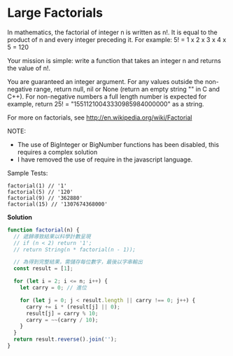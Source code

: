 # Large Factorials

In mathematics, the factorial of integer n is written as n!. It is equal to the product of n and every integer preceding it. For example: 5! = 1 x 2 x 3 x 4 x 5 = 120

Your mission is simple: write a function that takes an integer n and returns the value of n!.

You are guaranteed an integer argument. For any values outside the non-negative range, return null, nil or None (return an empty string "" in C and C++). For non-negative numbers a full length number is expected for example, return 25! = "15511210043330985984000000" as a string.

For more on factorials, see http://en.wikipedia.org/wiki/Factorial

NOTE:

- The use of BigInteger or BigNumber functions has been disabled, this requires a complex solution
- I have removed the use of require in the javascript language.

Sample Tests:

    factorial(1) // '1'
    factorial(5) // '120'
    factorial(9) // '362880'
    factorial(15) // '1307674368000'

**Solution**

```js
function factorial(n) {
  // 遞歸導致結果以科學計數呈現
  // if (n < 2) return '1';
  // return String(n * factorial(n - 1));

  // 為得到完整結果，需儲存每位數字，最後以字串輸出
  const result = [1];

  for (let i = 2; i <= n; i++) {
    let carry = 0; // 進位

    for (let j = 0; j < result.length || carry !== 0; j++) {
      carry += i * (result[j] || 0);
      result[j] = carry % 10;
      carry = ~~(carry / 10);
    }
  }
  return result.reverse().join('');
}
```